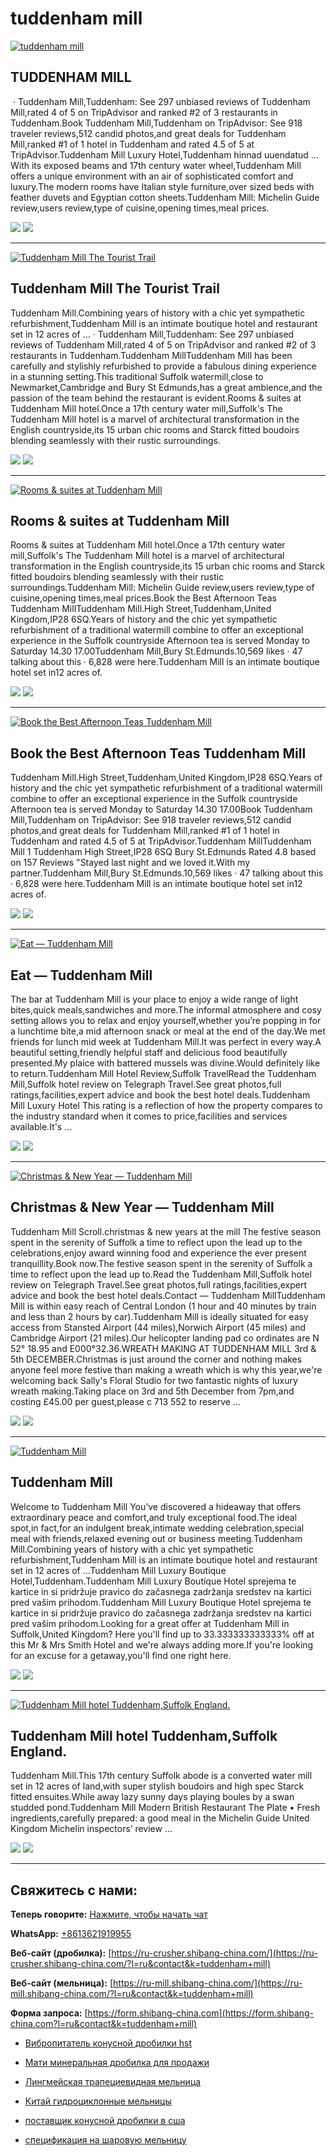 # tuddenham mill

<a href="https://swt.shibang-china.com/?l=ru&img&k=tuddenham+mill" target="_blank">![tuddenham mill](http://static.shibang-china.com/all-800x300/752.jpg)</a>

## TUDDENHAM MILL
&nbsp;&#0183;&#32;Tuddenham Mill,Tuddenham: See 297 unbiased reviews of Tuddenham Mill,rated 4 of 5 on TripAdvisor and ranked #2 of 3 restaurants in Tuddenham.Book Tuddenham Mill,Tuddenham on TripAdvisor: See 918 traveler reviews,512 candid photos,and great deals for Tuddenham Mill,ranked #1 of 1 hotel in Tuddenham and rated 4.5 of 5 at TripAdvisor.Tuddenham Mill Luxury Hotel,Tuddenham hinnad uuendatud …With its exposed beams and 17th century water wheel,Tuddenham Mill offers a unique environment with an air of sophisticated comfort and luxury.The modern rooms have Italian style furniture,over sized beds with feather duvets and Egyptian cotton sheets.Tuddenham Mill: Michelin Guide review,users review,type of cuisine,opening times,meal prices.


<a href="https://whatsapp.shibangsoft.com/WhatsApp.php" target="_blank" title="WhatsApp">![](http://static.shibang-china.com/icon/whatsapp.png)</a> <a href="https://swt.shibang-china.com/?l=ru&icon&k=tuddenham+mill" target="_blank">![](http://static.shibang-china.com/icon/chat-ru.png)</a>

---

<a href="https://swt.shibang-china.com/?l=ru&img&k=tuddenham+mill" target="_blank">![Tuddenham Mill The Tourist Trail](http://static.shibang-china.com/all-800x300/1170.jpg)</a>

## Tuddenham Mill The Tourist Trail
Tuddenham Mill.Combining years of history with a chic yet sympathetic refurbishment,Tuddenham Mill is an intimate boutique hotel and restaurant set in 12 acres of …&nbsp;&#0183;&#32;Tuddenham Mill,Tuddenham: See 297 unbiased reviews of Tuddenham Mill,rated 4 of 5 on TripAdvisor and ranked #2 of 3 restaurants in Tuddenham.Tuddenham MillTuddenham Mill has been carefully and stylishly refurbished to provide a fabulous dining experience in a stunning setting.This traditional Suffolk watermill,close to Newmarket,Cambridge and Bury St Edmunds,has a great ambience,and the passion of the team behind the restaurant is evident.Rooms &amp; suites at Tuddenham Mill hotel.Once a 17th century water mill,Suffolk's The Tuddenham Mill hotel is a marvel of architectural transformation in the English countryside,its 15 urban chic rooms and Starck fitted boudoirs blending seamlessly with their rustic surroundings.


<a href="https://whatsapp.shibangsoft.com/WhatsApp.php" target="_blank" title="WhatsApp">![](http://static.shibang-china.com/icon/whatsapp.png)</a> <a href="https://swt.shibang-china.com/?l=ru&icon&k=tuddenham+mill" target="_blank">![](http://static.shibang-china.com/icon/chat-ru.png)</a>

---

<a href="https://swt.shibang-china.com/?l=ru&img&k=tuddenham+mill" target="_blank">![Rooms &amp; suites at Tuddenham Mill](http://static.shibang-china.com/all-800x300/908.jpg)</a>

## Rooms &amp; suites at Tuddenham Mill
Rooms &amp; suites at Tuddenham Mill hotel.Once a 17th century water mill,Suffolk's The Tuddenham Mill hotel is a marvel of architectural transformation in the English countryside,its 15 urban chic rooms and Starck fitted boudoirs blending seamlessly with their rustic surroundings.Tuddenham Mill: Michelin Guide review,users review,type of cuisine,opening times,meal prices.Book the Best Afternoon Teas Tuddenham MillTuddenham Mill.High Street,Tuddenham,United Kingdom,IP28 6SQ.Years of history and the chic yet sympathetic refurbishment of a traditional watermill combine to offer an exceptional experience in the Suffolk countryside Afternoon tea is served Monday to Saturday 14.30 17.00Tuddenham Mill,Bury St.Edmunds.10,569 likes &#183; 47 talking about this &#183; 6,828 were here.Tuddenham Mill is an intimate boutique hotel set in12 acres of.


<a href="https://whatsapp.shibangsoft.com/WhatsApp.php" target="_blank" title="WhatsApp">![](http://static.shibang-china.com/icon/whatsapp.png)</a> <a href="https://swt.shibang-china.com/?l=ru&icon&k=tuddenham+mill" target="_blank">![](http://static.shibang-china.com/icon/chat-ru.png)</a>

---

<a href="https://swt.shibang-china.com/?l=ru&img&k=tuddenham+mill" target="_blank">![Book the Best Afternoon Teas Tuddenham Mill](http://static.shibang-china.com/all-800x300/557.jpg)</a>

## Book the Best Afternoon Teas Tuddenham Mill
Tuddenham Mill.High Street,Tuddenham,United Kingdom,IP28 6SQ.Years of history and the chic yet sympathetic refurbishment of a traditional watermill combine to offer an exceptional experience in the Suffolk countryside Afternoon tea is served Monday to Saturday 14.30 17.00Book Tuddenham Mill,Tuddenham on TripAdvisor: See 918 traveler reviews,512 candid photos,and great deals for Tuddenham Mill,ranked #1 of 1 hotel in Tuddenham and rated 4.5 of 5 at TripAdvisor.Tuddenham MillTuddenham Mill 1 Tuddenham High Street,IP28 6SQ Bury St.Edmunds Rated 4.8 based on 157 Reviews &quot;Stayed last night and we loved it.With my partner.Tuddenham Mill,Bury St.Edmunds.10,569 likes &#183; 47 talking about this &#183; 6,828 were here.Tuddenham Mill is an intimate boutique hotel set in12 acres of.


<a href="https://whatsapp.shibangsoft.com/WhatsApp.php" target="_blank" title="WhatsApp">![](http://static.shibang-china.com/icon/whatsapp.png)</a> <a href="https://swt.shibang-china.com/?l=ru&icon&k=tuddenham+mill" target="_blank">![](http://static.shibang-china.com/icon/chat-ru.png)</a>

---

<a href="https://swt.shibang-china.com/?l=ru&img&k=tuddenham+mill" target="_blank">![Eat — Tuddenham Mill](http://static.shibang-china.com/all-800x300/1373.jpg)</a>

## Eat — Tuddenham Mill
The bar at Tuddenham Mill is your place to enjoy a wide range of light bites,quick meals,sandwiches and more.The informal atmosphere and cosy setting allows you to relax and enjoy yourself,whether you’re popping in for a lunchtime bite,a mid afternoon snack or meal at the end of the day.We met friends for lunch mid week at Tuddenham Mill.It was perfect in every way.A beautiful setting,friendly helpful staff and delicious food beautifully presented.My plaice with battered mussels was divine.Would definitely like to return.Tuddenham Mill Hotel Review,Suffolk TravelRead the Tuddenham Mill,Suffolk hotel review on Telegraph Travel.See great photos,full ratings,facilities,expert advice and book the best hotel deals.Tuddenham Mill Luxury Hotel This rating is a reflection of how the property compares to the industry standard when it comes to price,facilities and services available.It's …


<a href="https://whatsapp.shibangsoft.com/WhatsApp.php" target="_blank" title="WhatsApp">![](http://static.shibang-china.com/icon/whatsapp.png)</a> <a href="https://swt.shibang-china.com/?l=ru&icon&k=tuddenham+mill" target="_blank">![](http://static.shibang-china.com/icon/chat-ru.png)</a>

---

<a href="https://swt.shibang-china.com/?l=ru&img&k=tuddenham+mill" target="_blank">![Christmas &amp; New Year — Tuddenham Mill](http://static.shibang-china.com/all-800x300/1003.jpg)</a>

## Christmas &amp; New Year — Tuddenham Mill
Tuddenham Mill Scroll.christmas &amp; new years at the mill The festive season spent in the serenity of Suffolk a time to reflect upon the lead up to the celebrations,enjoy award winning food and experience the ever present tranquillity.Book now.The festive season spent in the serenity of Suffolk a time to reflect upon the lead up to.Read the Tuddenham Mill,Suffolk hotel review on Telegraph Travel.See great photos,full ratings,facilities,expert advice and book the best hotel deals.Contact — Tuddenham MillTuddenham Mill is within easy reach of Central London (1 hour and 40 minutes by train and less than 2 hours by car).Tuddenham Mill is ideally situated for easy access from Stansted Airport (44 miles),Norwich Airport (45 miles) and Cambridge Airport (21 miles).Our helicopter landing pad co ordinates are N 52&#176; 18.95 and E000&#176;32.36.WREATH MAKING AT TUDDENHAM MILL 3rd &amp; 5th DECEMBER.Christmas is just around the corner and nothing makes anyone feel more festive than making a wreath which is why this year,we're welcoming back Sally's Floral Studio for two fantastic nights of luxury wreath making.Taking place on 3rd and 5th December from 7pm,and costing &#163;45.00 per guest,please c 713 552 to reserve …


<a href="https://whatsapp.shibangsoft.com/WhatsApp.php" target="_blank" title="WhatsApp">![](http://static.shibang-china.com/icon/whatsapp.png)</a> <a href="https://swt.shibang-china.com/?l=ru&icon&k=tuddenham+mill" target="_blank">![](http://static.shibang-china.com/icon/chat-ru.png)</a>

---

<a href="https://swt.shibang-china.com/?l=ru&img&k=tuddenham+mill" target="_blank">![Tuddenham Mill](http://static.shibang-china.com/all-800x300/1225.jpg)</a>

## Tuddenham Mill
Welcome to Tuddenham Mill You’ve discovered a hideaway that offers extraordinary peace and comfort,and truly exceptional food.The ideal spot,in fact,for an indulgent break,intimate wedding celebration,special meal with friends,relaxed evening out or business meeting.Tuddenham Mill.Combining years of history with a chic yet sympathetic refurbishment,Tuddenham Mill is an intimate boutique hotel and restaurant set in 12 acres of …Tuddenham Mill Luxury Boutique Hotel,Tuddenham.Tuddenham Mill Luxury Boutique Hotel sprejema te kartice in si pridržuje pravico do začasnega zadržanja sredstev na kartici pred vašim prihodom.Tuddenham Mill Luxury Boutique Hotel sprejema te kartice in si pridržuje pravico do začasnega zadržanja sredstev na kartici pred vašim prihodom.Looking for a great offer at Tuddenham Mill in Suffolk,United Kingdom? Here you'll find up to 33.333333333333% off at this Mr &amp; Mrs Smith Hotel and we're always adding more.If you're looking for an excuse for a getaway,you'll find one right here.


<a href="https://whatsapp.shibangsoft.com/WhatsApp.php" target="_blank" title="WhatsApp">![](http://static.shibang-china.com/icon/whatsapp.png)</a> <a href="https://swt.shibang-china.com/?l=ru&icon&k=tuddenham+mill" target="_blank">![](http://static.shibang-china.com/icon/chat-ru.png)</a>

---

<a href="https://swt.shibang-china.com/?l=ru&img&k=tuddenham+mill" target="_blank">![Tuddenham Mill hotel Tuddenham,Suffolk England.](http://static.shibang-china.com/all-800x300/839.jpg)</a>

## Tuddenham Mill hotel Tuddenham,Suffolk England.
Tuddenham Mill.This 17th century Suffolk abode is a converted water mill set in 12 acres of land,with super stylish boudoirs and high spec Starck fitted ensuites.While away lazy sunny days playing boules by a swan studded pond.Tuddenham Mill Modern British Restaurant The Plate • Fresh ingredients,carefully prepared: a good meal in the Michelin Guide United Kingdom Michelin inspectors’ review …

<a href="https://whatsapp.shibangsoft.com/WhatsApp.php" target="_blank" title="WhatsApp">![](http://static.shibang-china.com/icon/whatsapp.png)</a> <a href="https://swt.shibang-china.com/?l=ru&icon&k=tuddenham+mill" target="_blank">![](http://static.shibang-china.com/icon/chat-ru.png)</a>

---
## Свяжитесь с нами:

**Теперь говорите:** [Нажмите, чтобы начать чат](https://swt.shibang-china.com?l=ru&contact&k=tuddenham+mill)

**WhatsApp:**  [+8613621919955](https://whatsapp.shibangsoft.com/WhatsApp.php)

**Веб-сайт (дробилка):** [https://ru-crusher.shibang-china.com/](https://ru-crusher.shibang-china.com/?l=ru&contact&k=tuddenham+mill)

**Веб-сайт (мельница):** [https://ru-mill.shibang-china.com/](https://ru-mill.shibang-china.com/?l=ru&contact&k=tuddenham+mill)

**Форма запроса:** [https://form.shibang-china.com](https://form.shibang-china.com?l=ru&contact&k=tuddenham+mill)

* [Вибропитатель конусной дробилки hst](../131/%D0%92%D0%B8%D0%B1%D1%80%D0%BE%D0%BF%D0%B8%D1%82%D0%B0%D1%82%D0%B5%D0%BB%D1%8C%20%D0%BA%D0%BE%D0%BD%D1%83%D1%81%D0%BD%D0%BE%D0%B9%20%D0%B4%D1%80%D0%BE%D0%B1%D0%B8%D0%BB%D0%BA%D0%B8%20hst.md)

* [Мати минеральная дробилка для продажи](../131/%D0%9C%D0%B0%D1%82%D0%B8%20%D0%BC%D0%B8%D0%BD%D0%B5%D1%80%D0%B0%D0%BB%D1%8C%D0%BD%D0%B0%D1%8F%20%D0%B4%D1%80%D0%BE%D0%B1%D0%B8%D0%BB%D0%BA%D0%B0%20%D0%B4%D0%BB%D1%8F%20%D0%BF%D1%80%D0%BE%D0%B4%D0%B0%D0%B6%D0%B8.md)

* [Лингмейская трапециевидная мельница](../133/%D0%9B%D0%B8%D0%BD%D0%B3%D0%BC%D0%B5%D0%B9%D1%81%D0%BA%D0%B0%D1%8F%20%D1%82%D1%80%D0%B0%D0%BF%D0%B5%D1%86%D0%B8%D0%B5%D0%B2%D0%B8%D0%B4%D0%BD%D0%B0%D1%8F%20%D0%BC%D0%B5%D0%BB%D1%8C%D0%BD%D0%B8%D1%86%D0%B0.md)

* [Китай гидроциклонные мельницы](../135/%D0%9A%D0%B8%D1%82%D0%B0%D0%B9%20%D0%B3%D0%B8%D0%B4%D1%80%D0%BE%D1%86%D0%B8%D0%BA%D0%BB%D0%BE%D0%BD%D0%BD%D1%8B%D0%B5%20%D0%BC%D0%B5%D0%BB%D1%8C%D0%BD%D0%B8%D1%86%D1%8B.md)

* [поставщик конусной дробилки в сша](../135/%D0%BF%D0%BE%D1%81%D1%82%D0%B0%D0%B2%D1%89%D0%B8%D0%BA%20%D0%BA%D0%BE%D0%BD%D1%83%D1%81%D0%BD%D0%BE%D0%B9%20%D0%B4%D1%80%D0%BE%D0%B1%D0%B8%D0%BB%D0%BA%D0%B8%20%D0%B2%20%D1%81%D1%88%D0%B0.md)

* [спецификация на шаровую мельницу](../133/%D1%81%D0%BF%D0%B5%D1%86%D0%B8%D1%84%D0%B8%D0%BA%D0%B0%D1%86%D0%B8%D1%8F%20%D0%BD%D0%B0%20%D1%88%D0%B0%D1%80%D0%BE%D0%B2%D1%83%D1%8E%20%D0%BC%D0%B5%D0%BB%D1%8C%D0%BD%D0%B8%D1%86%D1%83.md)